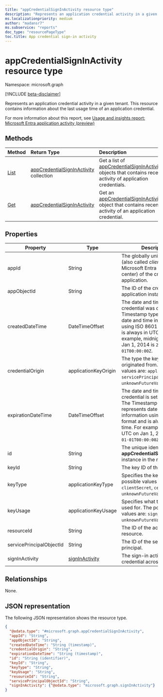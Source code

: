 ```yaml
---
title: "appCredentialSignInActivity resource type"
description: "Represents an application credential activity in a given tenant."
ms.localizationpriority: medium
author: "madansr7"
ms.subservice: "reports"
doc_type: "resourcePageType"
toc.title: App credential sign-in activity
---
```


# appCredentialSignInActivity resource type

Namespace: microsoft.graph

[!INCLUDE [beta-disclaimer](../../includes/beta-disclaimer.md)]

Represents an application credential activity in a given tenant. This resource contains information about the last usage time of an application credential.

For more information about this report, see [Usage and insights report: Microsoft Entra application activity (preview)](/entra/identity/monitoring-health/concept-usage-insights-report?tabs=microsoft-entra-admin-center#microsoft-entra-application-activity-preview)

## Methods

| Method                                                                         | Return Type                                                                           | Description                                                                |
| :----------------------------------------------------------------------------- | :------------------------------------------------------------------------------------ | :------------------------------------------------------------------------- |
| [List](../api/reportroot-list-appcredentialsigninactivities.md) | [appCredentialSignInActivity](../resources/appcredentialsigninactivity.md) collection | Get a list of [appCredentialSignInActivity](../resources/appcredentialsigninactivity.md) objects that contains recent activity of application credentials.                    |
| [Get](../api/appcredentialsigninactivity-get.md)   | [appCredentialSignInActivity](../resources/appcredentialsigninactivity.md)            | Get an [appCredentialSignInActivity](../resources/appcredentialsigninactivity.md) object that contains recent activity of an application credential. |

## Properties

| Property                 | Type                                             | Description                                                                                           |
| ------------------------ | ------------------------------------------------ | ----------------------------------------------------------------------------------------------------- |
| appId                    | String                                           | The globally unique **appId** (also called *client ID* on the Microsoft Entra admin center) of the credentialed application.                                                                 |
| appObjectId              | String                                           | The ID of the credential application instance.                                                        |
| createdDateTime          | DateTimeOffset                                   | The date and time when the credential was created. The Timestamp type represents date and time information using ISO 8601 format and is always in UTC time. For example, midnight UTC on Jan 1, 2014 is `2014-01-01T00:00:00Z`.                                                   |
| credentialOrigin         | applicationKeyOrigin                             | The type the key credential originated from. Possible values are: `application`, `servicePrincipal`, `unknownFutureValue`. |
| expirationDateTime       | DateTimeOffset                                   | The date and time when the credential is set to expire. The Timestamp type represents date and time information using ISO 8601 format and is always in UTC time. For example, midnight UTC on Jan 1, 2014 is `2014-01-01T00:00:00Z`.                                                   |
| id                       | String                                           | The unique identifier of the **appCredentialSignInActivity** instance in the response.                    |
| keyId                    | String                                           | The key ID of the credential.                                                                          |
| keyType                  | applicationKeyType                               | Specifies the key type. The possible values are: `clientSecret`, `certificate`, `unknownFutureValue`. |
| keyUsage                 | applicationKeyUsage                              | Specifies what the key was used for. The possible values are: `sign`, `verify`, `unknownFutureValue`.  |
| resourceId               | String                                           | The ID of the accessed resource.                                                                      |
| servicePrincipalObjectId | String                                           | The ID of the service principal.                                                                      |
| signInActivity           | [signInActivity](../resources/signinactivity.md) | The sign-in activity of the credential across all flows.                                              |

## Relationships

None.

## JSON representation

The following JSON representation shows the resource type.

<!-- {
  "blockType": "resource",
  "keyProperty": "id",
  "@odata.type": "microsoft.graph.appCredentialSignInActivity",
  "baseType": "microsoft.graph.entity",
  "openType": false
}
-->
```json
{
  "@odata.type": "#microsoft.graph.appCredentialSignInActivity",
  "appId": "String",
  "appObjectId": "String",
  "createdDateTime": "String (timestamp)",
  "credentialOrigin": "String",
  "expirationDateTime": "String (timestamp)",
  "id": "String (identifier)",
  "keyId": "String",
  "keyType": "String",
  "keyUsage": "String",
  "resourceId": "String",
  "servicePrincipalObjectId": "String",
  "signInActivity": {"@odata.type": "microsoft.graph.signInActivity"}
}
```




